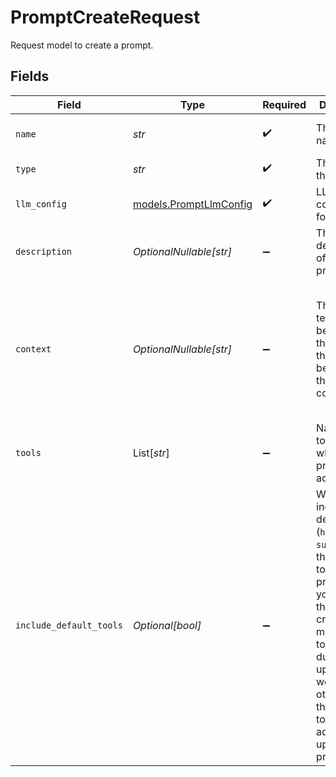 # PromptCreateRequest

Request model to create a prompt.


## Fields

| Field                                                                                                                                                                                                                                                         | Type                                                                                                                                                                                                                                                          | Required                                                                                                                                                                                                                                                      | Description                                                                                                                                                                                                                                                   | Example                                                                                                                                                                                                                                                       |
| ------------------------------------------------------------------------------------------------------------------------------------------------------------------------------------------------------------------------------------------------------------- | ------------------------------------------------------------------------------------------------------------------------------------------------------------------------------------------------------------------------------------------------------------- | ------------------------------------------------------------------------------------------------------------------------------------------------------------------------------------------------------------------------------------------------------------- | ------------------------------------------------------------------------------------------------------------------------------------------------------------------------------------------------------------------------------------------------------------- | ------------------------------------------------------------------------------------------------------------------------------------------------------------------------------------------------------------------------------------------------------------- |
| `name`                                                                                                                                                                                                                                                        | *str*                                                                                                                                                                                                                                                         | :heavy_check_mark:                                                                                                                                                                                                                                            | The prompt name                                                                                                                                                                                                                                               | Weather Agent Prompt                                                                                                                                                                                                                                          |
| `type`                                                                                                                                                                                                                                                        | *str*                                                                                                                                                                                                                                                         | :heavy_check_mark:                                                                                                                                                                                                                                            | The type of the prompt                                                                                                                                                                                                                                        | prompt_v1                                                                                                                                                                                                                                                     |
| `llm_config`                                                                                                                                                                                                                                                  | [models.PromptLlmConfig](../models/promptllmconfig.md)                                                                                                                                                                                                        | :heavy_check_mark:                                                                                                                                                                                                                                            | LLM configuration for a prompt.                                                                                                                                                                                                                               |                                                                                                                                                                                                                                                               |
| `description`                                                                                                                                                                                                                                                 | *OptionalNullable[str]*                                                                                                                                                                                                                                       | :heavy_minus_sign:                                                                                                                                                                                                                                            | The description of the prompt                                                                                                                                                                                                                                 | Prompt for a weather agent.                                                                                                                                                                                                                                   |
| `context`                                                                                                                                                                                                                                                     | *OptionalNullable[str]*                                                                                                                                                                                                                                       | :heavy_minus_sign:                                                                                                                                                                                                                                            | The prompt text that will be sent to the LLM at the beginning of the conversation                                                                                                                                                                             | You are a weather agent. Answer the user's questions about weather and nothing else.                                                                                                                                                                          |
| `tools`                                                                                                                                                                                                                                                       | List[*str*]                                                                                                                                                                                                                                                   | :heavy_minus_sign:                                                                                                                                                                                                                                            | Names of tools to which the prompt has access                                                                                                                                                                                                                 | [<br/>"summary",<br/>"hangup"<br/>]                                                                                                                                                                                                                           |
| `include_default_tools`                                                                                                                                                                                                                                       | *Optional[bool]*                                                                                                                                                                                                                                              | :heavy_minus_sign:                                                                                                                                                                                                                                            | Whether to include the default tools (`hangup`, `summary`) in the list of tools for the prompt. If you disable this during creation, you might want to disable it during updates as well, otherwise the default tools will be added when updating the prompt. | true                                                                                                                                                                                                                                                          |